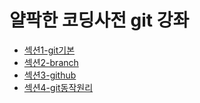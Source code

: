 # 얄팍한 코딩사전 git 강좌

* [섹션1-git기본](./섹션1-git기본.md)
* [섹션2-branch](./섹션2-branch.md)
* [섹션3-github](./섹션3-github.md)
* [섹션4-git동작원리](./섹션4-git동작원리.md)